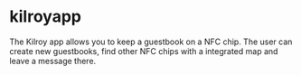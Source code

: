 # kilroyapp

The Kilroy app allows you to keep a guestbook on a NFC chip. The user can create new guestbooks, find other NFC chips with a integrated map and leave a message there.
